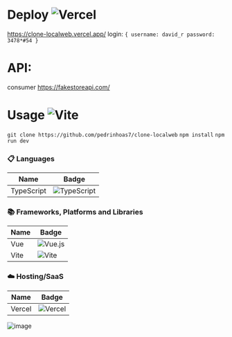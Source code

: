 
# Deploy ![Vercel](https://img.shields.io/badge/vercel-%23000000.svg?style=for-the-badge&logo=vercel&logoColor=white)
 https://clone-localweb.vercel.app/
 login:  `{
  username: david_r
  password: 3478*#54
 }`

# API: 
 consumer https://fakestoreapi.com/

# Usage ![Vite](https://img.shields.io/badge/vite-%23646CFF.svg?style=for-the-badge&logo=vite&logoColor=white) 
 `git clone https://github.com/pedrinhoas7/clone-localweb`
 `npm install`
 `npm run dev`

### 📋 Languages
| Name          | Badge                                                                                                                                                                                                                                                   |
| ------------- | ------------------------------------------------------------------------------------------------------------------------------- | 
| TypeScript  | ![TypeScript](https://img.shields.io/badge/typescript-%23007ACC.svg?style=for-the-badge&logo=typescript&logoColor=white)|

### 📚 Frameworks, Platforms and Libraries
| Name          | Badge                                                                                                                                                                                                                                                   |
| ------------- | ------------------------------------------------------------------------------------------------------------------------------- | 
| Vue  | ![Vue.js](https://img.shields.io/badge/vuejs-%2335495e.svg?style=for-the-badge&logo=vuedotjs&logoColor=%234FC08D)| 
| Vite  | ![Vite](https://img.shields.io/badge/vite-%23646CFF.svg?style=for-the-badge&logo=vite&logoColor=white)| 

### ☁️ Hosting/SaaS
| Name          | Badge                                                                                                                                                                                                                                                     |
| ------------- | ------------------------------------------------------------------------------------------------------------------------------- |
| Vercel         | ![Vercel](https://img.shields.io/badge/vercel-%23000000.svg?style=for-the-badge&logo=vercel&logoColor=white)                    |



![image](https://user-images.githubusercontent.com/50623914/232834238-f167fb39-ea3a-4457-80e1-18ee9e3786ee.png)
